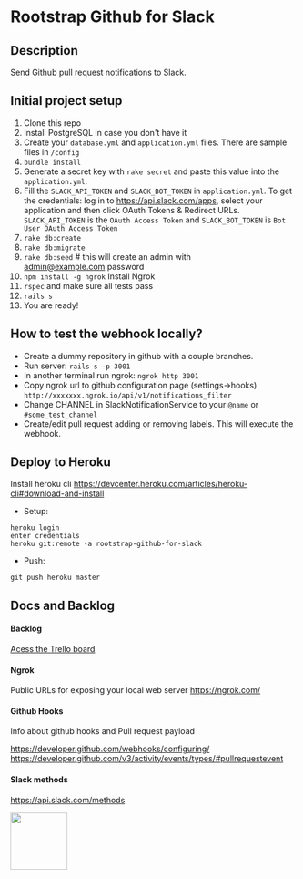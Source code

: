 # Rootstrap Github for Slack

## Description
Send Github pull request notifications to Slack.

## Initial project setup

1. Clone this repo
2. Install PostgreSQL in case you don't have it
3. Create your `database.yml` and `application.yml` files. There are sample files in `/config`
4. `bundle install`
5. Generate a secret key with `rake secret` and paste this value into the `application.yml`.
6. Fill the `SLACK_API_TOKEN` and `SLACK_BOT_TOKEN` in `application.yml`. 
To get the credentials: log in to https://api.slack.com/apps, select your application and then click OAuth Tokens & Redirect URLs. `SLACK_API_TOKEN` is the `OAuth Access Token` and `SLACK_BOT_TOKEN` is `Bot User OAuth Access Token`
6. `rake db:create`
7. `rake db:migrate`
8. `rake db:seed`  # this will create an admin with admin@example.com:password
9. `npm install -g ngrok` Install Ngrok
10. `rspec` and make sure all tests pass
11. `rails s`
12. You are ready!

## How to test the webhook locally? 
- Create a dummy repository in github with a couple branches.
- Run server:  `rails s -p 3001`
- In another terminal run ngrok: `ngrok http 3001`
- Copy ngrok url to github configuration page (settings->hooks)
`http://xxxxxxx.ngrok.io/api/v1/notifications_filter`
- Change CHANNEL in SlackNotificationService to your `@name` or `#some_test_channel`
- Create/edit pull request adding or removing labels. This will execute the webhook.

## Deploy to Heroku
Install heroku cli https://devcenter.heroku.com/articles/heroku-cli#download-and-install
* Setup:
```
heroku login
enter credentials
heroku git:remote -a rootstrap-github-for-slack
```

* Push:
```
git push heroku master
```

## Docs and Backlog

#### Backlog
[Acess the Trello board](https://trello.com/invite/b/r6hhrp56/7251cf848a9a95e2362432ba986b5185/rs-github-for-slack)

#### Ngrok
Public URLs for exposing your local web server
https://ngrok.com/

#### Github Hooks
Info about github hooks and Pull request payload

https://developer.github.com/webhooks/configuring/
https://developer.github.com/v3/activity/events/types/#pullrequestevent

#### Slack methods 
https://api.slack.com/methods

[<img src="https://s3-us-west-1.amazonaws.com/rootstrap.com/img/rs.png" width="100"/>](http://www.rootstrap.com)
